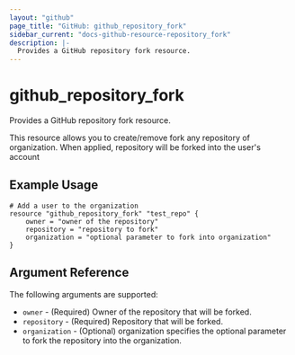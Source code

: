 ```yaml
---
layout: "github"
page_title: "GitHub: github_repository_fork"
sidebar_current: "docs-github-resource-repository_fork"
description: |-
  Provides a GitHub repository fork resource.
---
```


# github\_repository_fork

Provides a GitHub repository fork resource.

This resource allows you to create/remove fork any repository of organization. When applied,
repository will be forked into the user's account

## Example Usage

```
# Add a user to the organization
resource "github_repository_fork" "test_repo" {
    owner = "owner of the repository"
    repository = "repository to fork"
    organization = "optional parameter to fork into organization"
}
```

## Argument Reference

The following arguments are supported:

* `owner` - (Required) Owner of the repository that will be forked.
* `repository` - (Required) Repository that will be forked.
* `organization` - (Optional) organization specifies the optional parameter to fork the repository into the organization.
